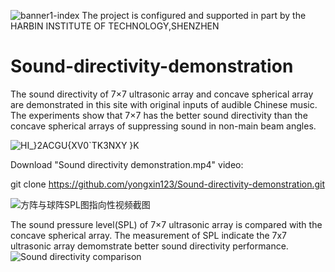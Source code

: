 ![banner1-index](https://user-images.githubusercontent.com/27756273/232424528-e3b08330-9843-4856-b378-7974dac57015.jpg)
The project is configured and supported in part by the HARBIN INSTITUTE OF TECHNOLOGY,SHENZHEN

# Sound-directivity-demonstration
The sound directivity of 7×7 ultrasonic array and concave spherical array are demonstrated in this site with original inputs of audible Chinese music. The experiments show that 7×7 has the better sound directivity than the concave spherical  arrays of suppressing sound in non-main beam angles. 

![HI_}2ACGU{XV0`TK3NXY }K](https://user-images.githubusercontent.com/27756273/232489915-2e2cd4a0-fb15-4506-a822-47d90cfdc099.png)


Download "Sound directivity demonstration.mp4" video:

git clone https://github.com/yongxin123/Sound-directivity-demonstration.git


![方阵与球阵SPL图指向性视频截图](https://user-images.githubusercontent.com/27756273/232488909-e130d068-9334-49bc-86cb-140ec8063244.jpg)


The sound pressure level(SPL) of 7×7 ultrasonic array is compared with the concave spherical array. The measurement of SPL indicate the 7x7 ultrasonic array demomstrate better sound directivity performance.
![Sound directivity comparison](https://user-images.githubusercontent.com/27756273/232422396-fd2167f3-f610-4ade-8aab-20dad12809c2.jpg)
